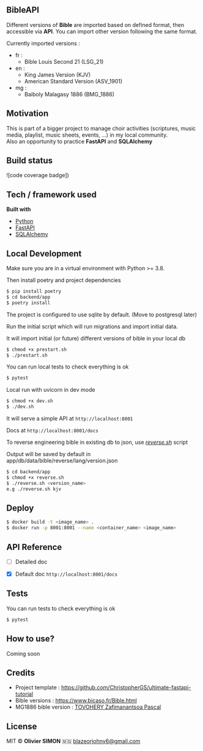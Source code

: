 ## BibleAPI

Different versions of **Bible** are imported based on defined format, then accessible via **API**.
You can import other version following the same format.

Currently imported versions :
- fr :
    - Bible Louis Second 21 (LSG_21)
- en :
    - King James Version (KJV)
    - American Standard Version (ASV_1901)
- mg :
    - Baiboly Malagasy 1886 (BMG_1886)

## Motivation

This is part of a bigger project to manage choir activities (scriptures, music media, playlist, music sheets, events, ...) in my local community. <br>
Also an opportunity to practice **FastAPI** and **SQLAlchemy**

## Build status

![code coverage badge])


## Tech / framework used

<b>Built with</b>
- [Python](https://www.python.org/)
- [FastAPI](https://fastapi.tiangolo.com/)
- [SQLAlchemy](https://www.sqlalchemy.org/)


## Local Development

Make sure you are in a virtual environment with Python >= 3.8.

Then install poetry and project dependencies
```bash
$ pip install poetry
$ cd backend/app
$ poetry install
```

The project is configured to use sqlite by default.
(Move to postgresql later)

Run the initial script which will run migrations and import initial data.

It will import initial (or future) different versions of bible in your local db

```bash
$ chmod +x prestart.sh
$ ./prestart.sh
```

You can run local tests to check everything is ok
```bash
$ pytest
```

Local run with uvicorn in dev mode
```bash
$ chmod +x dev.sh
$ ./dev.sh
```

It will serve a simple API at `http://localhost:8001`

Docs at `http://localhost:8001/docs`

To reverse engineering bible in existing db to json, use <ins></ind></in>*reverse.sh*</ins> script

Output will be saved by default in app/db/data/bible/reverse/lang/version.json

```bash
$ cd backend/app
$ chmod +x reverse.sh
$ ./reverse.sh <version_name>
e.g ./reverse.sh kjv
```

## Deploy

```bash
$ docker build -t <image_name> .
$ docker run -p 8001:8001 --name <container_name> <image_name>
```

## API Reference

- [ ] Detailed doc
- [x] Default doc  `http://localhost:8001/docs`


## Tests

You can run tests to check everything is ok
```bash
$ pytest
```

## How to use?

Coming soon

## Credits

- Project template : <ins>https://github.com/ChristopherGS/ultimate-fastapi-tutorial</ins>
- Bible versions :  <ins>https://www.bicaso.fr/Bible.html</ins>
- MG1886 bible version : <ins>TOVOHERY Zafimanantsoa Pascal</ins>


## License
MIT © <b>Olivier SIMON</b> 🇲🇬 [blazeorjohny6\@gmail.com](mailto:blazeorjohny6@gmail.com)